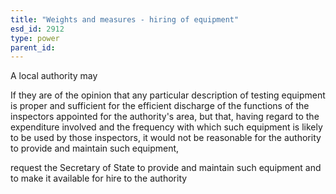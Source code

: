 ```yaml
---
title: "Weights and measures - hiring of equipment"
esd_id: 2912
type: power
parent_id:  
---
```


A local authority may 

If they are of the opinion that any particular description of testing equipment is proper and sufficient for the efficient discharge of the functions of the inspectors appointed for the authority's area, but
that, having regard to the expenditure involved and the frequency with which such equipment is likely to be used by those inspectors, it would not be reasonable for the authority to provide and maintain such equipment,

request the Secretary of State to provide and maintain such equipment and to make it available for hire to the authority

